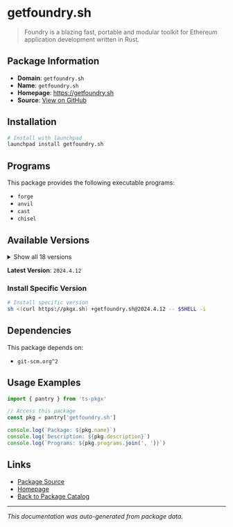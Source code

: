 # getfoundry.sh

> Foundry is a blazing fast, portable and modular toolkit for Ethereum application development written in Rust.

## Package Information

- **Domain**: `getfoundry.sh`
- **Name**: `getfoundry.sh`
- **Homepage**: https://getfoundry.sh
- **Source**: [View on GitHub](https://github.com/pkgxdev/pantry/tree/main/projects/getfoundry.sh/package.yml)

## Installation

```bash
# Install with launchpad
launchpad install getfoundry.sh
```

## Programs

This package provides the following executable programs:

- `forge`
- `anvil`
- `cast`
- `chisel`

## Available Versions

<details>
<summary>Show all 18 versions</summary>

- `2024.4.12`, `2023.12.7`, `2023.7.16`, `1.4.1`, `1.4.0`
- `1.3.6`, `1.3.5`, `1.3.4`, `1.3.3`, `1.3.1`
- `1.3.0`, `1.2.3`, `1.2.2`, `1.2.1`, `1.2.0`
- `1.1.0`, `1.0.0`, `0.3.0`

</details>

**Latest Version**: `2024.4.12`

### Install Specific Version

```bash
# Install specific version
sh <(curl https://pkgx.sh) +getfoundry.sh@2024.4.12 -- $SHELL -i
```

## Dependencies

This package depends on:

- `git-scm.org^2`

## Usage Examples

```typescript
import { pantry } from 'ts-pkgx'

// Access this package
const pkg = pantry['getfoundry.sh']

console.log(`Package: ${pkg.name}`)
console.log(`Description: ${pkg.description}`)
console.log(`Programs: ${pkg.programs.join(', ')}`)
```

## Links

- [Package Source](https://github.com/pkgxdev/pantry/tree/main/projects/getfoundry.sh/package.yml)
- [Homepage](https://getfoundry.sh)
- [Back to Package Catalog](../../package-catalog.md)

---

*This documentation was auto-generated from package data.*
